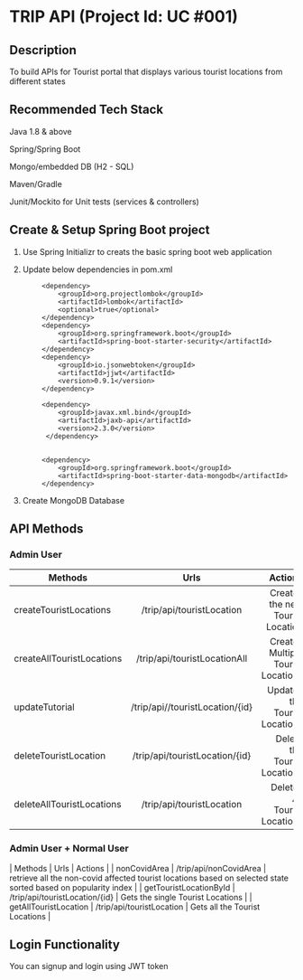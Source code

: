 # TRIP API (Project Id:  UC #001)

## Description
To build APIs for Tourist portal that displays various tourist locations from different states

## Recommended Tech Stack
Java 1.8 & above

Spring/Spring Boot

Mongo/embedded DB (H2 - SQL)

Maven/Gradle

Junit/Mockito for Unit tests (services & controllers)

## Create & Setup Spring Boot project

1. Use Spring Initializr to creats the basic spring boot web application

2. Update below dependencies in pom.xml

```		
		<dependency>
			<groupId>org.projectlombok</groupId>
			<artifactId>lombok</artifactId>
			<optional>true</optional>
		</dependency>
		<dependency>
			<groupId>org.springframework.boot</groupId>
			<artifactId>spring-boot-starter-security</artifactId>
		</dependency>
		<dependency>
			<groupId>io.jsonwebtoken</groupId>
			<artifactId>jjwt</artifactId>
			<version>0.9.1</version>
		</dependency>
		
		<dependency>
        	<groupId>javax.xml.bind</groupId>
        	<artifactId>jaxb-api</artifactId>
        	<version>2.3.0</version>
   		 </dependency>


		<dependency>
			<groupId>org.springframework.boot</groupId>
			<artifactId>spring-boot-starter-data-mongodb</artifactId>
		</dependency>
```

3. Create MongoDB Database

## API Methods

### Admin User

| Methods                         | Urls                         | Actions  |
| -------------                   |:-------------:               | -----:
| createTouristLocations          | /trip/api/touristLocation    | Creates the new Tourist Location |
| createAllTouristLocations       | /trip/api/touristLocationAll |   Creates Multiple Tourist Locations |
| updateTutorial       | /trip/api//touristLocation/{id} |   Updates the Tourist Locations |
| deleteTouristLocation       | /trip/api/touristLocation/{id} |   Delete the Tourist Locations |
| deleteAllTouristLocations       | /trip/api/touristLocation |   Deletes All Tourist Locations |

### Admin User + Normal User

| Methods                         | Urls                         | Actions  |
| nonCovidArea       | /trip/api/nonCovidArea |   retrieve all the non-covid affected tourist locations based on selected state sorted based on popularity index |
| getTouristLocationById       | /trip/api/touristLocation/{id} |   Gets the single Tourist Locations |
| getAllTouristLocation       | /trip/api/touristLocation |   Gets all the Tourist Locations |

## Login Functionality

You can signup and login using JWT token 







